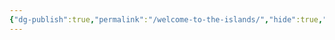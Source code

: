 ```yaml
---
{"dg-publish":true,"permalink":"/welcome-to-the-islands/","hide":true,"tags":["gardenEntry"]}
---
```




